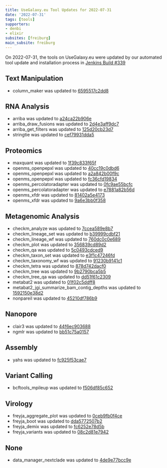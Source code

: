 ```yaml
---
title: UseGalaxy.eu Tool Updates for 2022-07-31
date: '2022-07-31'
tags: [tools]
supporters:
- denbi
- elixir
subsites: [freiburg]
main_subsite: freiburg
---
```


On 2022-07-31, the tools on UseGalaxy.eu were updated by our automated tool update and installation process in [Jenkins Build #339](https://build.galaxyproject.eu/job/usegalaxy-eu/job/install-tools/#339/)


## Text Manipulation

- column_maker was updated to [6595517c2dd8](https://toolshed.g2.bx.psu.edu/view/devteam/column_maker/6595517c2dd8)

## RNA Analysis

- arriba was updated to [a24ca22b906e](https://toolshed.g2.bx.psu.edu/view/iuc/arriba/a24ca22b906e)
- arriba_draw_fusions was updated to [2d4e3aff9dc7](https://toolshed.g2.bx.psu.edu/view/iuc/arriba_draw_fusions/2d4e3aff9dc7)
- arriba_get_filters was updated to [125d20cb23d7](https://toolshed.g2.bx.psu.edu/view/iuc/arriba_get_filters/125d20cb23d7)
- stringtie was updated to [cef79931dda5](https://toolshed.g2.bx.psu.edu/view/iuc/stringtie/cef79931dda5)

## Proteomics

- maxquant was updated to [1f39c833f65f](https://toolshed.g2.bx.psu.edu/view/galaxyp/maxquant/1f39c833f65f)
- openms_openpepxl was updated to [40cc19c0dbd6](https://toolshed.g2.bx.psu.edu/view/galaxyp/openms_openpepxl/40cc19c0dbd6)
- openms_openpepxl was updated to [a2a842b00f9c](https://toolshed.g2.bx.psu.edu/view/galaxyp/openms_openpepxl/a2a842b00f9c)
- openms_openpepxl was updated to [fc36cfd19834](https://toolshed.g2.bx.psu.edu/view/galaxyp/openms_openpepxl/fc36cfd19834)
- openms_percolatoradapter was updated to [0fc9ae55bcfc](https://toolshed.g2.bx.psu.edu/view/galaxyp/openms_percolatoradapter/0fc9ae55bcfc)
- openms_percolatoradapter was updated to [e7881a82b56d](https://toolshed.g2.bx.psu.edu/view/galaxyp/openms_percolatoradapter/e7881a82b56d)
- openms_xfdr was updated to [81402a5e4173](https://toolshed.g2.bx.psu.edu/view/galaxyp/openms_xfdr/81402a5e4173)
- openms_xfdr was updated to [9a6e3bb0f358](https://toolshed.g2.bx.psu.edu/view/galaxyp/openms_xfdr/9a6e3bb0f358)

## Metagenomic Analysis

- checkm_analyze was updated to [7ccea589e8b7](https://toolshed.g2.bx.psu.edu/view/iuc/checkm_analyze/7ccea589e8b7)
- checkm_lineage_set was updated to [b39999cdbf21](https://toolshed.g2.bx.psu.edu/view/iuc/checkm_lineage_set/b39999cdbf21)
- checkm_lineage_wf was updated to [760dc0c0e689](https://toolshed.g2.bx.psu.edu/view/iuc/checkm_lineage_wf/760dc0c0e689)
- checkm_plot was updated to [356839cd89d2](https://toolshed.g2.bx.psu.edu/view/iuc/checkm_plot/356839cd89d2)
- checkm_qa was updated to [5c0493cdced9](https://toolshed.g2.bx.psu.edu/view/iuc/checkm_qa/5c0493cdced9)
- checkm_taxon_set was updated to [e3f1c47246fd](https://toolshed.g2.bx.psu.edu/view/iuc/checkm_taxon_set/e3f1c47246fd)
- checkm_taxonomy_wf was updated to [91230b9141c1](https://toolshed.g2.bx.psu.edu/view/iuc/checkm_taxonomy_wf/91230b9141c1)
- checkm_tetra was updated to [878d742dacf0](https://toolshed.g2.bx.psu.edu/view/iuc/checkm_tetra/878d742dacf0)
- checkm_tree was updated to [9b2790bca5b5](https://toolshed.g2.bx.psu.edu/view/iuc/checkm_tree/9b2790bca5b5)
- checkm_tree_qa was updated to [dd51f61c2309](https://toolshed.g2.bx.psu.edu/view/iuc/checkm_tree_qa/dd51f61c2309)
- metabat2 was updated to [01f02c5ddff8](https://toolshed.g2.bx.psu.edu/view/iuc/metabat2/01f02c5ddff8)
- metabat2_jgi_summarize_bam_contig_depths was updated to [1592150e38d2](https://toolshed.g2.bx.psu.edu/view/iuc/metabat2_jgi_summarize_bam_contig_depths/1592150e38d2)
- nonpareil was updated to [45210df786b9](https://toolshed.g2.bx.psu.edu/view/iuc/nonpareil/45210df786b9)

## Nanopore

- clair3 was updated to [44f6ec903688](https://toolshed.g2.bx.psu.edu/view/iuc/clair3/44f6ec903688)
- ngmlr was updated to [bb51c75a0157](https://toolshed.g2.bx.psu.edu/view/iuc/ngmlr/bb51c75a0157)

## Assembly

- yahs was updated to [fc925f53cae7](https://toolshed.g2.bx.psu.edu/view/iuc/yahs/fc925f53cae7)

## Variant Calling

- bcftools_mpileup was updated to [f506df85c652](https://toolshed.g2.bx.psu.edu/view/iuc/bcftools_mpileup/f506df85c652)

## Virology

- freyja_aggregate_plot was updated to [0ceb9fb0f4ce](https://toolshed.g2.bx.psu.edu/view/iuc/freyja_aggregate_plot/0ceb9fb0f4ce)
- freyja_boot was updated to [dda5772507b2](https://toolshed.g2.bx.psu.edu/view/iuc/freyja_boot/dda5772507b2)
- freyja_demix was updated to [fc6252e78d5b](https://toolshed.g2.bx.psu.edu/view/iuc/freyja_demix/fc6252e78d5b)
- freyja_variants was updated to [08c2d81e7942](https://toolshed.g2.bx.psu.edu/view/iuc/freyja_variants/08c2d81e7942)

## None

- data_manager_nextclade was updated to [4de9e77bcc9e](https://toolshed.g2.bx.psu.edu/view/iuc/data_manager_nextclade/4de9e77bcc9e)


